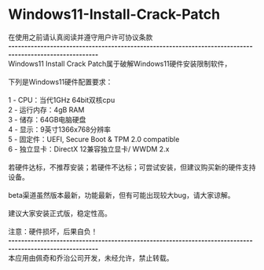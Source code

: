 # Windows11-Install-Crack-Patch
在使用之前请认真阅读并遵守用户许可协议条款
<br>
<b>--------------------------------------------------------------------------------------------------------</b>
<br>
Windows11 Install Crack Patch属于破解Windows11硬件安装限制软件，
<br> <br>
下列是Windows11硬件配置要求：
<br>  
   1 - CPU：当代1GHz 64bit双核cpu
<br> 
   2 - 运行内存：4gB RAM
<br> 
   3 - 储存：64GB电脑硬盘
<br>
   4 - 显示：9英寸1366x768分辨率
<br>
   5 - 固定件：UEFI, Secure Boot & TPM 2.0 compatible
<br> 
   6 - 独立显卡：DirectX 12兼容独立显卡/ WWDM 2.x
<br> <br>
若硬件达标，不推荐安装；若硬件不达标；可尝试安装，但建议购买新的硬件支持设备。
<br> <br>
beta渠道虽然版本最新，功能最新，但有可能出现较大bug，请大家谅解。
<br> <br>
建议大家安装正式版，稳定性高。
<br> <br>
注意：硬件损坏，后果自负！
<br>
<b>--------------------------------------------------------------------------------------------------------</b>
<br>
本应用由佩奇和乔治公司开发，未经允许，禁止转载。
